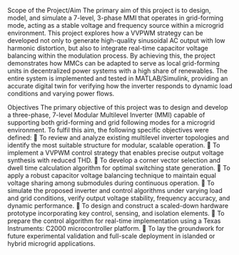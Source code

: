  Scope of the Project/Aim
 The primary aim of this project is to design, model, and simulate a 7-level, 3-phase MMI that
 operates in grid-forming mode, acting as a stable voltage and frequency source within a
 microgrid environment. This project explores how a VVPWM strategy can be developed not
 only to generate high-quality sinusoidal AC output with low harmonic distortion, but also to
 integrate real-time capacitor voltage balancing within the modulation process. By achieving
 this, the project demonstrates how MMCs can be adapted to serve as local grid-forming units
 in decentralized power systems with a high share of renewables. The entire system is
 implemented and tested in MATLAB/Simulink, providing an accurate digital twin for
 verifying how the inverter responds to dynamic load conditions and varying power flows.
 
 Objectives
 The primary objective of this project was to design and develop a three-phase, 7-level
 Modular Multilevel Inverter (MMI) capable of supporting both grid-forming and grid following modes for a microgrid environment. To fulfil this aim, the following specific
 objectives were defined:
  To review and analyze existing multilevel inverter topologies and identify the most
 suitable structure for modular, scalable operation.
  To implement a VVPWM control strategy that enables precise output voltage
 synthesis with reduced THD.
  To develop a corner vector selection and dwell time calculation algorithm for
 optimal switching state generation.
  To apply a robust capacitor voltage balancing technique to maintain equal voltage
 sharing among submodules during continuous operation.
  To simulate the proposed inverter and control algorithms under varying load and
 grid conditions, verify output voltage stability, frequency accuracy, and dynamic
 performance.
  To design and construct a scaled-down hardware prototype incorporating key
 control, sensing, and isolation elements.
  To prepare the control algorithm for real-time implementation using a Texas
 Instruments: C2000 microcontroller platform.
  To lay the groundwork for future experimental validation and full-scale deployment
 in islanded or hybrid microgrid applications.

